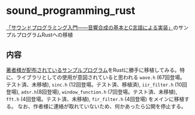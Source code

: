 # sound_programming_rust
[「サウンドプログラミング入門――音響合成の基本とC言語による実装」](https://www.amazon.co.jp/dp/4774155225)のサンプルプログラムRustへの移植

## 内容
[著者様が配布されているサンプルプログラム](http://floor13.sakura.ne.jp/book06/book06.html)をRustに勝手に移植してみる。特に、ライブラリとしての使用が意図されていると思われる `wave.h` (67回登場。テスト済、未移植), `sinc.h` (12回登場。テスト済、移植済), `iir_filter.h` (10回登場), `adsr.h`(8回登場), `window_function.h` (7回登場。テスト済、未移植), `fft.h` (4回登場。テスト済、未移植), `fir_filter.h` (4回登場) をメインに移植する。
なお、作者様に連絡が取れていないため、何かあったら公開を停止する。
